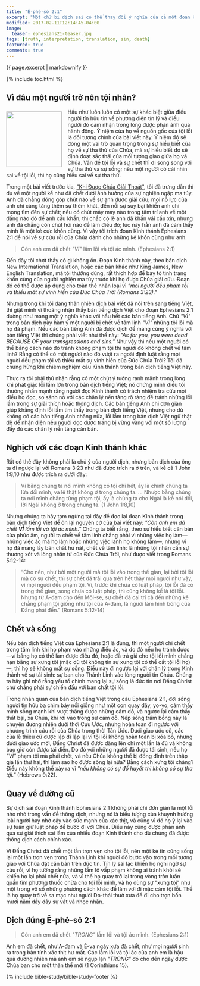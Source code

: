 ```yaml
---
title: "Ê-phê-sô 2:1"
excerpt: "Một chữ bị dịch sai có thể thay đổi ý nghĩa của cả một đoạn Kinh thánh. Người dịch có thể vô tình, nhưng điều đó phản ảnh tín lý của họ, và có thể gây một ảnh hưởng sâu xa trong mối tương giao với Chúa, và cuối cùng sẽ dẫn người tín hữu đi lầm đường."
modified: 2017-02-11T12:14:45-04:00
image: 
  teaser: ephesians21-teaser.jpg
tags: [truth, interpretation, translation, sin, death]
featured: true
comments: true
---
```


{{ page.excerpt | markdownify }}

{% include toc.html %}

<!-- a href="{{ site.url }}{% post_url 2016-12-29-Su-vang-loi %}"><em>(Bấm vào đây để đọc tiếng Việt)</em></a -->

## Vì đâu một người trở nên tội nhân?
<img alt src="{{ site.url }}/assets/images/ephesians21-teaser.jpg" style="border: 1px solid #cccccc; margin: 7px 15px 0px 0px; max-width: 100%; height: 148px; padding: 0px; float: left;">
Hầu như luôn luôn có một sự khác biệt giữa điều người tín hữu tin về phương diện tín lý và điều người đó cảm nhận trong lòng được phản ảnh qua hành động. Ý niệm của họ về nguồn gốc của tội lỗi là đối tượng chính của bài viết này. Ý niệm đó sẽ đóng một vai trò quan trọng trong sự hiểu biết của họ về sự tha thứ của Chúa, mà sự hiểu biết đó sẽ định đoạt sắc thái của mối tương giao giữa họ và Chúa. Vấn đề tội lỗi và sự chết thì đi song song với sự tha thứ và sự sống; nếu một người có cái nhìn sai về tội lỗi, thì họ cũng hiểu sai về sự tha thứ.

Trong một bài viết trước kia, ["Khi Được Chúa Giải Thoát"](http://vacsf.org/viet-studies/Khi-Duoc-Chua-Giai-Thoat/), tôi đã trưng dẫn thí dụ về một người kể như đã chết dưới ảnh hưởng của sự nghiện ngập ma túy. Anh đã chẳng đóng góp chút nào về sự anh được giải cứu; mọi nỗ lực của anh chỉ càng tăng thêm sự thèm khát, đến nỗi sự suy bại khiến anh chỉ mong tìm đến sự chết; nếu có chút mảy may nào trong tâm trí anh về một đấng nào đó để anh cầu khẩn, thì chắc có lẽ anh đã khấn vái cầu xin, nhưng anh đã chẳng còn chút hơi nào để làm điều đó; lúc này hẳn anh đã cảm thấy mình là một kẻ cực khốn cùng. Vì vậy tôi trích đoạn Kinh thánh Ephesians 2:1 để nói về sự cứu rỗi của Chúa dành cho những kẻ  khốn cùng như anh.

> Còn anh em đã chết *"VÌ"* lầm lỗi và tội ác mình. (Ephesians 2:1)

Đến đây tôi chợt thấy có gì không ổn. Đoạn Kinh thánh này, theo bản dịch New International Translation, hoặc các bản khác như King James, New English Translation, mà tôi thường dùng, rất thích hợp để bày tỏ tình trạng khốn cùng của người nghiện ma túy trước khi họ được Chúa giải cứu. Đoạn đó có thể được áp dụng cho toàn thể nhân loại vì *"mọi người đều phạm tội và thiếu mất sự vinh hiển của Đức Chúa Trời (Romans 3:23)."* 

Nhưng trong khi tôi đang thản nhiên dịch bài viết đã nói trên sang tiếng Việt, thì giật mình vì thoáng nhận thấy bản tiếng dịch Việt cho đoạn Ephesians 2:1 dường như mang một ý nghĩa khác với hầu hết các bản tiếng Anh. Chữ *"VÌ"* trong bản dịch này hàm ý một người bị chết về tâm linh *"VÌ"* những tội lỗi mà họ đã phạm. Nếu các bản tiếng Anh đã được dịch để mang cùng ý nghĩa với bản tiếng Việt thì chúng phải viết như thế này: *"As for you, you were dead BECAUSE OF your transgressions and sins."*  Như vậy thì nếu một người có thể bằng cách nào đó tránh không phạm tội thì người đó không chết về tâm linh? Rằng có thể có một người nào đó vượt ra ngoài định luật rằng mọi người đều phạm tội và thiếu mất sự vinh hiển của Đức Chúa Trời? Tôi đã chưng hửng khi chiêm nghiệm câu Kinh thánh trong bản dịch tiếng Việt này.

Thực ra tôi phải thú nhận rằng có một chút ý tưởng ranh mãnh trong lòng khi phát giác lỗi lầm lớn trong bản dịch tiếng Việt; nó chứng minh điều tôi thường nhấn mạnh rằng người đọc Kinh thánh có trách nhiệm tra cứu mọi điều họ đọc, so sánh nó với các chân lý nền tảng rõ ràng để tránh những lỗi lầm trong sự giải thích hoặc thông dịch. Các bản tiếng Anh chỉ đơn giản giúp khẳng định lỗi lầm tìm thấy trong bản dịch tiếng Việt, nhưng cho dù không có các bản tiếng Anh chăng nữa, lỗi lầm trong bản dịch Việt ngữ thật dễ để nhận diện nếu người đọc được trang bị vững vàng với một số lượng đầy đủ các chân lý nền tảng căn bản.

## Nghịch với các đoạn Kinh thánh khác
Rất có thể đây không phải là chủ ý của người dịch, nhưng bản dịch của ông ta đi ngược lại với Romans 3:23 như đã được trích ra ở trên, và kể cả 1 John 1:8,10 như được trích ra dưới đây:

> Ví bằng chúng ta nói mình không có tội chi hết, ấy là chính chúng ta lừa dối mình, và lẽ thật không ở trong chúng ta. ... Nhược bằng chúng ta nói mình chẳng từng phạm tội, ấy là chúng ta cho Ngài là kẻ nói dối, lời Ngài không ở trong chúng ta. (1 John 1:8,10)

Nhưng chúng ta hãy tạm ngừng tại đây để đọc lại đoạn Kinh thánh trong bản dịch tiếng Việt để ôn lại nguyên cớ của bài viết này: *"Còn anh em đã chết <strong>VÌ</strong> lầm lỗi và tội ác mình."*  Chúng ta biết rằng, theo sự hiểu biết căn bản của phúc âm, người ta chết về tâm linh chẳng phải vì những việc họ làm&mdash;những việc ác mà họ làm hoặc những việc lành họ không làm&mdash;, nhưng vì họ đã mang lấy bản chất hư nát, chết về tâm linh: là những tội nhân cần sự thương xót và lòng nhân từ của Đức Chúa Trời, như được viết trong Romans 5:12-14:

> “Cho nên, như bởi một người mà tội lỗi vào trong thế gian, lại bởi tội lỗi mà có sự chết, thì sự chết đã trải qua trên hết thảy mọi người như vậy, vì mọi người đều phạm tội. Vì, trước khi chưa có luật pháp, tội lỗi đã có trong thế gian, song chưa có luật pháp, thì cũng không kể là tội lỗi. Nhưng từ A-đam cho đến Môi-se, sự chết đã cai trị cả đến những kẻ chẳng phạm tội giống như tội của A-đam, là người làm hình bóng của Ðấng phải đến.” (Romans 5:12-14)

## Chết và sống
Nếu bản dịch tiếng Việt của Ephesians 2:1 là đúng, thì một người chỉ chết trong tâm linh khi họ phạm vào những điều ác, và do đó nếu họ tránh được&mdash;ví bằng họ có thể làm được điều đó, hoặc đã trả giá cho tội lỗi mình chẳng hạn bằng sự xưng tội (mặc dù tôi không tin sự xưng tội có thể cất tội lỗi họ)&mdash;, thì họ sẽ không mất sự sống. Điều này đi ngược lại với chân lý trong Kinh thánh về sự tái sinh: sự ban cho Thánh Linh vào lòng người tin Chúa. Chúng ta hãy ghi nhớ rằng yếu tố chính mang lại sự sống là đức tin nơi Đấng Christ chứ chẳng phải sự chiến đấu với bản chất tội lỗi.

Trong nhãn quan của bản dịch tiếng Việt trong câu Ephesians 2:1, đời sống người tín hữu ba chìm bảy nổi giống như một con quay dây, yo-yo, cảm thấy mình sống mạnh khi vượt thắng được những cám dỗ, và ngược lại cảm thấy thất bại, xa Chúa, khi rơi vào trong sự cám dỗ. Nếp sống trầm bổng này là chuyện đương nhiên dưới thời Cựu Ước, nhưng hoàn toàn đi ngược với chương trình cứu rỗi của Chúa trong thời Tân Ước. Dưới giao ước cũ, các của lễ thiêu cứ được lập đi lập lại vì tội lỗi không hoàn toàn bị xóa bỏ, nhưng dưới giao ước mới, Đấng Christ đã được dâng lên chỉ một lần là đủ và không bao giờ còn được tái diễn. Do đó với những người đã được tái sinh, nếu họ *"VÌ"* phạm tội mà phải chết, và nếu Chúa không thể bị đóng đinh trên thập giá lần thứ hai, thì làm sao họ được sống lại nữa? Bằng cách xưng tội chăng? Điều này không thể xảy ra vì *"nếu không có sự đổ huyết thì không có sự tha tội."* (Hebrews 9:22).

## Quay về đường cũ
Sự dịch sai đoạn Kinh thánh Ephesians 2:1 không phải chỉ đơn giản là một lỗi nho nhỏ trong vấn đề thông dịch, nhưng nó là biểu tượng của khuynh hướng loài người hay nhờ cậy vào sức mạnh của xác thịt, và cũng vì đó họ ỷ lại vào sự tuân giữ luật pháp để bước đi với Chúa. Điều này cũng được phản ảnh qua sự giải thích sai lầm của nhiều đoạn Kinh thánh cho dù chúng đã được thông dịch cách chính xác.

Vì Đấng Christ đã chết một lần trọn vẹn cho tội lỗi, nên một kẻ tin cũng sống lại một lần trọn vẹn trong Thánh Linh khi người đó bước vào trong mối tương giao với Chúa đặt căn bản trên đức tin.  Tín lý sai lạc khiến họ nghi ngờ sự cứu rỗi, vì họ tưởng rằng những lầm lỡ vấp phạm không ai tránh khỏi sẽ khiến họ lại phải chết nữa, và vì thế họ quay trở lại trong vòng tròn luẩn quẩn tìm phương thuốc chữa cho tội lỗi mình, và họ dùng sự "xưng tội" như một trong vô số những phương cách khác để làm vơi đi mặc cảm tội lỗi.  Thế là họ quay trở về sa mạc như người Do-thái thuở xưa để đi cho trọn bốn mươi năm đầy dẫy sự vất vả nhọc nhằn.

## Dịch đúng Ê-phê-sô 2:1
> Còn anh em đã chết *"TRONG"* lầm lỗi và tội ác mình. (Ephesians 2:1)

Anh em đã chết, như A-đam và Ê-va ngày xưa đã chết, như mọi người sinh ra trong bản tính xác thịt hư mất. Các lầm lỗi và tội ác của anh em là hậu quả đương nhiên mà anh em sẽ ngụp lặn *"TRONG"* đó cho đến ngày được Chúa ban cho một thân thể mới (1 Corinthians 15).

{% include bible-study/bible-study-footer %}
